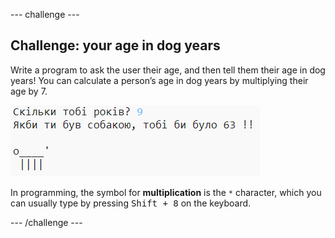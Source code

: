 \--- challenge \---

## Challenge: your age in dog years

Write a program to ask the user their age, and then tell them their age in dog years! You can calculate a person’s age in dog years by multiplying their age by 7.

![screenshot](images/me-dog-years.png)

In programming, the symbol for **multiplication** is the `*` character, which you can usually type by pressing <kbd>Shift + 8</kbd> on the keyboard.

\--- /challenge \---